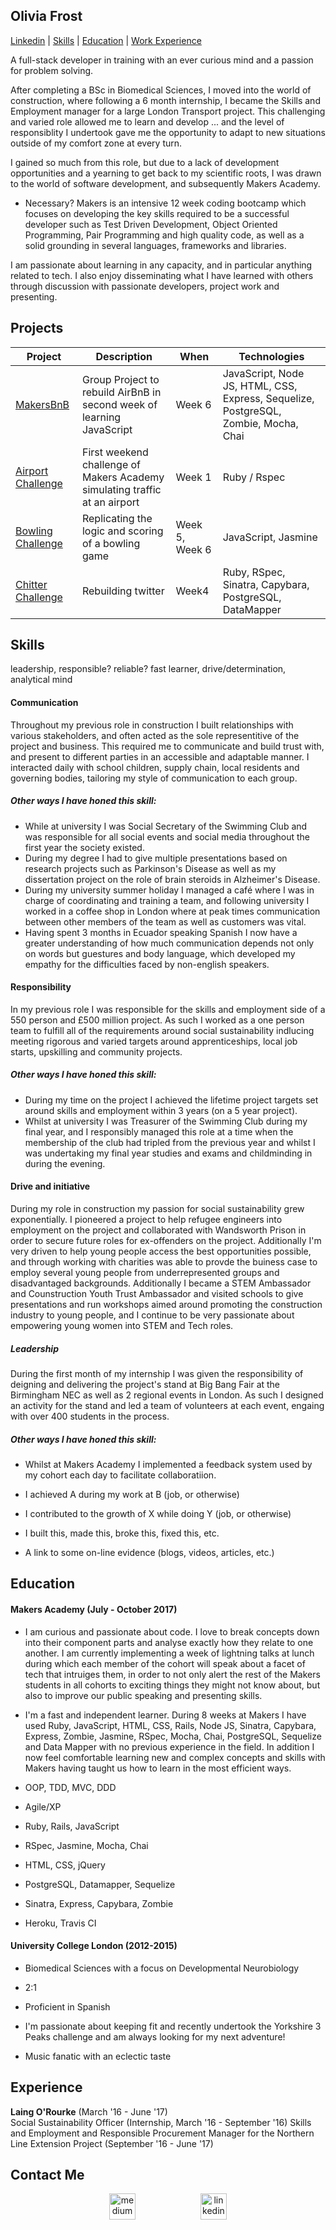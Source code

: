 ## Olivia Frost

[Linkedin](https://www.linkedin.com/in/olivia-frost-7ab338a3/) | [Skills](https://github.com/ofrost617/CV#skills) | [Education](https://github.com/ofrost617/CV#education) | [Work Experience](https://github.com/ofrost617/CV#work-experience)

A full-stack developer in training with an ever curious mind and a passion for problem solving.

After completing a BSc in Biomedical Sciences, I moved into the world of construction, where following a 6 month internship, I became the Skills and Employment manager for a large London Transport project. This challenging and varied role allowed me to learn and develop ... and the level of responsiblity I undertook gave me the opportunity to adapt to new situations outside of my comfort zone at every turn.

I gained so much from this role, but due to a lack of development opportunities and a yearning to get back to my scientific roots, I was drawn to the world of software development, and subsequently Makers Academy. 

* Necessary? Makers is an intensive 12 week coding bootcamp which focuses on developing the key skills required to be a successful developer such as Test Driven Development, Object Oriented Programming, Pair Programming and high quality code, as well as a solid grounding in several languages, frameworks and libraries.

I am passionate about learning in any capacity, and in particular anything related to tech. I also enjoy disseminating what I have learned with others through discussion with passionate developers, project work and presenting.




## Projects

Project | Description | When | Technologies | 
------- | ----------- | ---- | ------------ | 
[MakersBnB](https://github.com/elizabethcsw/Makersbnb2) | Group Project to rebuild AirBnB in second week of learning JavaScript | Week 6 | JavaScript, Node JS, HTML, CSS, Express, Sequelize, PostgreSQL, Zombie, Mocha, Chai |
[Airport Challenge](https://github.com/ofrost617/airport_challenge) | First weekend challenge of Makers Academy simulating traffic at an airport | Week 1 | Ruby / Rspec |
[Bowling Challenge](https://github.com/ofrost617/bowling-challenge) | Replicating the logic and scoring of a bowling game | Week 5, Week 6 | JavaScript, Jasmine |
[Chitter Challenge](https://github.com/ofrost617/takeaway-challenge) | Rebuilding twitter | Week4 | Ruby, RSpec, Sinatra, Capybara, PostgreSQL, DataMapper | 

## Skills
leadership, responsible? reliable? fast learner, drive/determination, analytical mind

#### Communication

Throughout my previous role in construction I built relationships with various stakeholders, and often acted as the sole representitive of the project and business. This required me to communicate and build trust with, and present to different parties in an accessible and adaptable manner. I interacted daily with school children, supply chain, local residents and governing bodies, tailoring my style of communication to each group.

##### Other ways I have honed this skill:
- While at university I was Social Secretary of the Swimming Club and was responsible for all social events and social media throughout the first year the society existed.
- During my degree I had to give multiple presentations based on research projects such as Parkinson's Disease as well as my dissertation project on the role of brain steroids in Alzheimer's Disease.
- During my university summer holiday I managed a café where I was in charge of coordinating and training a team, and following university I worked in a coffee shop in London where at peak times communication between other members of the team as well as customers was vital.
- Having spent 3 months in Ecuador speaking Spanish I now have a greater understanding of how much communication depends not only on words but guestures and body language, which developed my empathy for the difficulties faced by non-english speakers.

#### Responsibility

In my previous role I was responsible for the skills and employment side of a 550 person and £500 million project. As such I worked as a one person team to fulfill all of the requirements around social sustainability indlucing meeting rigorous and varied targets around apprenticeships, local job starts, upskilling and community projects. 

##### Other ways I have honed this skill:
- During my time on the project I achieved the lifetime project targets set around skills and employment within 3 years (on a 5 year project).
- Whilst at university I was Treasurer of the Swimming Club during my final year, and I responsibly managed this role at a time when the membership of the club had tripled from the previous year and whilst I was undertaking my final year studies and exams and childminding in during the evening.

#### Drive and initiative

During my role in construction my passion for social sustainability grew exponentially. I pioneered a project to help refugee engineers into employment on the project and collaborated with Wandsworth Prison in order to secure future roles for ex-offenders on the project. Additionally I'm very driven to help young people access the best opportunities possible, and through working with charities was able to provde the buiness case to employ several young people from underrepresented groups and disadvantaged backgrounds.
Additionally I became a STEM Ambassador and Counstruction Youth Trust Ambassador and visited schools to give presentations and run workshops aimed around promoting the construction industry to young people, and I continue to be very passionate about empowering young women into STEM and Tech roles.


##### Leadership
During the first month of my internship I was given the responsibility of deigning and delivering the project's stand at Big Bang Fair at the Birmingham NEC as well as 2 regional events in London. As such I designed an activity for the stand and led a team of volunteers at each event, engaing with over 400 students in the process.

##### Other ways I have honed this skill:
- Whilst at Makers Academy I implemented a feedback system used by my cohort each day to facilitate collaboratiion.


- I achieved A during my work at B (job, or otherwise)
- I contributed to the growth of X while doing Y (job, or otherwise)
- I built this, made this, broke this, fixed this, etc.
- A link to some on-line evidence (blogs, videos, articles, etc.)

## Education

#### Makers Academy (July - October 2017)

- I am curious and passionate about code. I love to break concepts down into their component parts and analyse exactly how they relate to one another. 
  I am currently implementing a week of lightning talks at lunch during which each member of the cohort will speak about a facet of tech that intruiges them, in order to not only alert the rest of the Makers students in all cohorts to exciting things they might not know about, but also to improve our public speaking and presenting skills.
- I'm a fast and independent learner. During 8 weeks at Makers I have used Ruby, JavaScript, HTML, CSS, Rails, Node JS, Sinatra, Capybara, Express, Zombie, Jasmine, RSpec, Mocha, Chai, PostgreSQL, Sequelize and Data Mapper with no previous experience in the field. In addition I now feel comfortable learning new and complex concepts and skills with Makers having taught us how to learn in the most efficient ways.


- OOP, TDD, MVC, DDD
- Agile/XP
- Ruby, Rails, JavaScript
- RSpec, Jasmine, Mocha, Chai
- HTML, CSS, jQuery
- PostgreSQL, Datamapper, Sequelize
- Sinatra, Express, Capybara, Zombie
- Heroku, Travis CI

#### University College London (2012-2015)

- Biomedical Sciences with a focus on Developmental Neurobiology
- 2:1


- Proficient in Spanish
- I'm passionate about keeping fit and recently undertook the Yorkshire 3 Peaks challenge and am always looking for my next adventure!
- Music fanatic with an eclectic taste


## Experience

**Laing O'Rourke** (March '16 - June '17)    
Social Sustainability Officer (Internship, March '16 - September '16) 
Skills and Employment and Responsible Procurement Manager for the Northern Line Extension Project (September '16 - June '17)

## Contact Me
<p align="center">

<a href="mailto:olivia.frost617@gmail.com">
<img src="https://cdn2.iconfinder.com/data/icons/social-icons-circular-color/512/gmail-128.png" alt="medium" hspace="50" height="42" width="42"></a>


<a href="https://www.linkedin.com/in/olivia-frost-7ab338a3/">
<img src="https://www.iconfinder.com/data/icons/free-social-icons/67/linkedin_circle_color-512.png" alt="linkedin" hspace="50" height="42" width="42"></a>

</p>